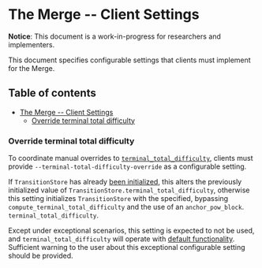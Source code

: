 # The Merge -- Client Settings

**Notice**: This document is a work-in-progress for researchers and implementers.

This document specifies configurable settings that clients must implement for the Merge.

## Table of contents

<!-- START doctoc generated TOC please keep comment here to allow auto update -->
<!-- DON'T EDIT THIS SECTION, INSTEAD RE-RUN doctoc TO UPDATE -->

- [The Merge -- Client Settings](#the-merge----client-settings)
    - [Override terminal total difficulty](#override-terminal-total-difficulty)

<!-- END doctoc generated TOC please keep comment here to allow auto update -->

### Override terminal total difficulty

To coordinate manual overrides to [`terminal_total_difficulty`](./fork-choice.md#transitionstore), clients
must provide `--terminal-total-difficulty-override` as a configurable setting.

If `TransitionStore` has already [been initialized](./fork.md#initializing-transition-store), this alters the previously initialized value of
`TransitionStore.terminal_total_difficulty`, otherwise this setting initializes `TransitionStore` with the specified, bypassing `compute_terminal_total_difficulty` and the use of an `anchor_pow_block`.
`terminal_total_difficulty`.

Except under exceptional scenarios, this setting is expected to not be used, and `terminal_total_difficulty` will operate with [default functionality](./fork.md#initializing-transition-store). Sufficient warning to the user about this exceptional configurable setting should be provided.
